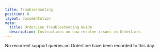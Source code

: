 ```yaml
---
title: Troubleshooting
position: 8
layout: documentation
meta:
  title: OrderLine Troubleshooting Guide
  description: Instructions on how resolve issues on OrderLine.
---
```


No recurrent support queries on OrderLine have been recorded to this day. 

[comment]: # (Phone goes on savigs more & no notifications received)

